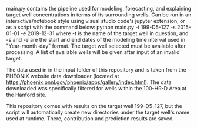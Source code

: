 main.py contains the pipeline used for modeling, forecasting, and explaining target well concentrations in terms of its surrounding wells. 
Can be run in an interactive/notebook style using visual studio code's jupyter extension, or as a script with the command below:
python main.py -t 199-D5-127 -s 2015-01-01 -e 2019-12-31
where -t is the name of the target well in question, and -s and -e are the start and end dates of the modeling time interval used in "Year-month-day" format.
The target well selected must be available after processing. A list of available wells will be given after input of an invalid target.

The data used in in the input folder of this repository and is taken from the PHEONIX website data downloader (located at https://phoenix.pnnl.gov/phoenix/apps/gallery/index.html). 
The data downloaded was specifically filtered for wells within the 100-HR-D Area at the Hanford site.

This repository comes with results on the target well 199-D5-127, but the script will automatically create new directories under the target well's name used at runtime.
There, contribution and prediction results are saved.
